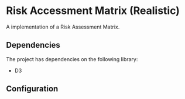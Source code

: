 # Risk Accessment Matrix (Realistic)

A implementation of a Risk Assessment Matrix.

## Dependencies

The project has dependencies on the following library:

- D3
 

## Configuration 